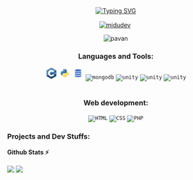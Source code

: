 
<div align="center">
    <a href="https://git.io/typing-svg">
        <img src="https://readme-typing-svg.herokuapp.com?color=%2336BCF7&lines=.......Hey!+I'm+Pavan+Kothapally........" alt="Typing SVG">
    </a>
</div>
<p align="center">
   <a href="https://www.linkedin.com/in/pavan-kothapally-230986208/" target="blank" style='margin-right:4px'>
    <img align="center" src="https://img.icons8.com/doodle/48/000000/linkedin--v2.png" alt="midudev" height="28px" width="28px" />
  </a>
</p>


<p align="center"> <img src="https://komarev.com/ghpvc/?username=chinnupavan&label=Profile%20views&color=0e75b6&style=flat" alt="pavan" /> </p>


<h3 align="center">Languages and Tools:</h3>

<div align="center">
<code align="center"><img height="27" title="C/C++"  src="https://raw.githubusercontent.com/github/explore/80688e429a7d4ef2fca1e82350fe8e3517d3494d/topics/cpp/cpp.png" alt="cpp"></code>
<code><img height="27"  title="Python" src="https://raw.githubusercontent.com/github/explore/80688e429a7d4ef2fca1e82350fe8e3517d3494d/topics/python/python.png" alt="python"></code>
<code><img height="27" title="SQL"  src="https://raw.githubusercontent.com/github/explore/80688e429a7d4ef2fca1e82350fe8e3517d3494d/topics/sql/sql.png" alt="sql"></code>
<code><img height="27"  title="MongoDB" src="https://encrypted-tbn0.gstatic.com/images?q=tbn%3AANd9GcSTTzPAw-55ssm1Im594xYZ9eRQu2JylrkYLg&usqp=CAU" alt="mongodb"></code>
<code><img height="32" title="Unity3d" src="https://img.icons8.com/nolan/64/unity.png" alt="unity"></code>
<code><img height="32" title="java" src="https://img.icons8.com/nolan/64/java.png" alt="unity"></code>
<code><img height="32" title="reactjs" src="https://img.icons8.com/officexs/344/react.png" alt="unity"></code>	
	
</div>

<br>
<h3 align="center">Web development:</h3>
<div align="center">
<code><img height="32" title="HTML" src="https://img.icons8.com/nolan/64/html.png" alt="HTML"></code>	
<code><img height="27" title="CSS"  src="https://img.icons8.com/nolan/64/css-filetype.png" alt="CSS"></code>
<code><img height="32" title="PHP" src="https://img.icons8.com/nolan/64/php.png" alt="PHP"></code>
</div>

### Projects and Dev Stuffs:

	
  <summary><b>Github Stats ⚡</b></summary>

  <br />
  <img height="180em" src="https://github-readme-stats.vercel.app/api?username=kothapallypavan&show_icons=true&hide_border=true&&count_private=true&include_all_commits=true" />
  <img height="180em" src="https://github-readme-stats.vercel.app/api/top-langs/?username=kothapallypavan&exclude_repo=KNN-Image-Classification&show_icons=true&hide_border=true&layout=compact&langs_count=8"/>


